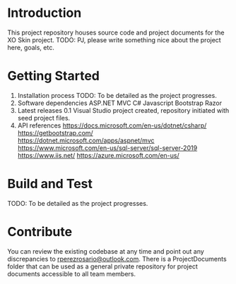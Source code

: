# Introduction 
This project repository houses source code and project documents for the XO Skin project.
TODO: PJ, please write something nice about the project here, goals, etc.
# Getting Started
1.	Installation process
TODO: To be detailed as the project progresses.
2.	Software dependencies
ASP.NET MVC
C#
Javascript
Bootstrap
Razor
3.	Latest releases
0.1 Visual Studio project created, repository initiated with seed project files.
4.	API references
https://docs.microsoft.com/en-us/dotnet/csharp/
https://getbootstrap.com/
https://dotnet.microsoft.com/apps/aspnet/mvc
https://www.microsoft.com/en-us/sql-server/sql-server-2019
https://www.iis.net/
https://azure.microsoft.com/en-us/
# Build and Test
TODO: To be detailed as the project progresses. 
# Contribute
You can review the existing codebase at any time and point out any discrepancies to rperezrosario@outlook.com.
There is a ProjectDocuments folder that can be used as a general private repository for project documents accessible to all team members.